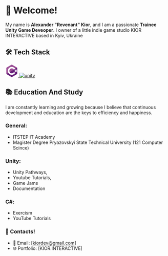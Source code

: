 # 👾 Welcome!

My name is **Alexander "Revenant" Kior**, and I am a passionate **Trainee Unity Game Deveoper**. I owner of a little indie game studio KIOR INTERACTIVE based in Kyiv, Ukraine


## 🛠️ Tech Stack
<p align="left"> <a href="https://www.w3schools.com/cs/" target="_blank" rel="noreferrer"> <img src="https://raw.githubusercontent.com/devicons/devicon/master/icons/csharp/csharp-original.svg" alt="csharp" width="40" height="40"/> </a> <a href="https://unity.com/" target="_blank" rel="noreferrer"> <img src="https://www.vectorlogo.zone/logos/unity3d/unity3d-icon.svg" alt="unity" width="40" height="40"/> </a> </p>


## 📚 Education And Study 
I am constantly learning and growing because I believe that continuous development and education are the keys to efficiency and happiness.
### General:
- ITSTEP IT Academy
- Magister Degree Pryazovskyi State Technical University (121 Computer Scince)

### Unity:
- Unity Pathways,
- Youtube Tutorials, 
- Game Jams
- Documentation

### C#:
- Exercism
- YouTube Tutorials

### 🚀 Contacts!
- 📧 Email: [kiordev@gmail.com]
- 🌐 Portfolio: [KIOR.INTERACTIVE]


